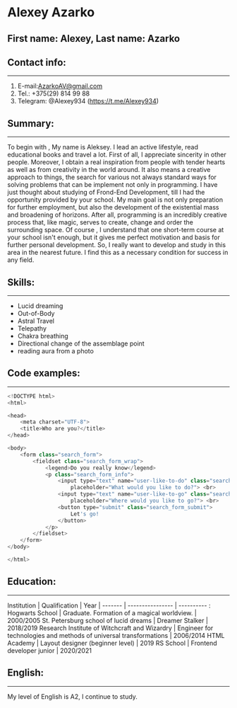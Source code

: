 # Alexey Azarko

## First name: Alexey, Last name: Azarko

## Contact info:
---------------

1. E-mail:AzarkoAV@gmail.com
2. Tel.: +375(29) 814 99 88
3. Telegram: @Alexey934 (https://t.me/Alexey934)

## Summary:
---------------

To begin with , My name is Aleksey.
I lead an active lifestyle, read educational books and travel a lot.
First of all, I appreciate sincerity in other people.
Moreover, I obtain a real inspiration from people  with tender hearts as well as from creativity in the world around.
It also means a creative approach to things, the search for various not always standard ways for solving problems that can be implement not only in programming.
I have just thought about studying of Frond-End Development, till I had the opportunity provided by your school.
My main goal is not only preparation for further employment, but also the development of the existential mass and broadening of horizons. After all, programming is an incredibly creative process that, like magic, serves to create, change and order the surrounding space.
Of course , I understand that one short-term course at your school isn't enough, but it gives me perfect motivation and basis for further personal development.
So, I really want to develop and study in this area in the nearest future. I find this as a necessary condition for success in any field.


## Skills:
------------

- Lucid dreaming
- Out-of-Body
- Astral Travel
- Telepathy
- Chakra breathing
- Directional change of the assemblage point
- reading aura from a photo


## Code examples:
---------------

````javascript
<!DOCTYPE html>
<html>

<head>
    <meta charset="UTF-8">
    <title>Who are you?</title>
</head>

<body>
    <form class="search_form">
        <fieldset class="search_form_wrap">
            <legend>Do you really know</legend>
            <p class="search_form_info">
                <input type="text" name="user-like-to-do" class="search_form_field"
                    placeholder="What would you like to do?"> <br>
                <input type="text" name="user-like-to-go" class="search_form_field"
                    placeholder="Where would you like to go?"> <br>
                <button type="submit" class="search_form_submit">
                    Let's go!
                </button>
            </p>
        </fieldset>
    </form>
</body>

</html>
````

## Education:
--------------

Institution | Qualification | Year |
------- | ---------------- | ---------- :
Hogwarts School  | Graduate. Formation of a magical worldview. | 2000/2005
St. Petersburg school of lucid dreams  | Dreamer Stalker | 2018/2019
Research Institute of Witchcraft and Wizardry  | Engineer for technologies and methods of universal transformations | 2006/2014
HTML Academy | Layout designer (beginner level) | 2019
RS School | Frontend developer junior | 2020/2021

## English:
--------------

My level of English is A2, I continue to study.
